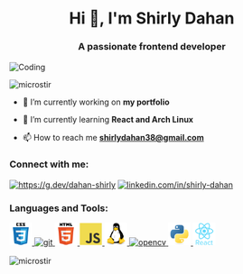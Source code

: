 <h1 align="center">Hi 👋, I'm Shirly Dahan</h1>
<h3 align="center">A passionate frontend developer</h3>
<img align="center" alt="Coding" width="400"src="https://media1.giphy.com/media/4Z5xa7Y9RWlXfaFb5o/giphy.gif">


<p align="left"> <img src="https://komarev.com/ghpvc/?username=microstir&label=Profile%20views&color=0e75b6&style=flat" alt="microstir" /> </p>

- 🔭 I’m currently working on **my portfolio**

- 🌱 I’m currently learning **React and Arch Linux**

- 📫 How to reach me **shirlydahan38@gmail.com**

<h3 align="left">Connect with me:</h3>
<p align="left">
<a href="https://dev.to/https://g.dev/dahan-shirly" target="blank"><img align="center" src="https://raw.githubusercontent.com/rahuldkjain/github-profile-readme-generator/master/src/images/icons/Social/devto.svg" alt="https://g.dev/dahan-shirly" height="30" width="40" /></a>
<a href="https://linkedin.com/in/linkedin.com/in/shirly-dahan" target="blank"><img align="center" src="https://raw.githubusercontent.com/rahuldkjain/github-profile-readme-generator/master/src/images/icons/Social/linked-in-alt.svg" alt="linkedin.com/in/shirly-dahan" height="30" width="40" /></a>
</p>

<h3 align="left">Languages and Tools:</h3>
<p align="left"> <a href="https://www.w3schools.com/css/" target="_blank" rel="noreferrer"> <img src="https://raw.githubusercontent.com/devicons/devicon/master/icons/css3/css3-original-wordmark.svg" alt="css3" width="40" height="40"/> </a> <a href="https://git-scm.com/" target="_blank" rel="noreferrer"> <img src="https://www.vectorlogo.zone/logos/git-scm/git-scm-icon.svg" alt="git" width="40" height="40"/> </a> <a href="https://www.w3.org/html/" target="_blank" rel="noreferrer"> <img src="https://raw.githubusercontent.com/devicons/devicon/master/icons/html5/html5-original-wordmark.svg" alt="html5" width="40" height="40"/> </a> <a href="https://developer.mozilla.org/en-US/docs/Web/JavaScript" target="_blank" rel="noreferrer"> <img src="https://raw.githubusercontent.com/devicons/devicon/master/icons/javascript/javascript-original.svg" alt="javascript" width="40" height="40"/> </a> <a href="https://www.linux.org/" target="_blank" rel="noreferrer"> <img src="https://raw.githubusercontent.com/devicons/devicon/master/icons/linux/linux-original.svg" alt="linux" width="40" height="40"/> </a> <a href="https://opencv.org/" target="_blank" rel="noreferrer"> <img src="https://www.vectorlogo.zone/logos/opencv/opencv-icon.svg" alt="opencv" width="40" height="40"/> </a> <a href="https://www.python.org" target="_blank" rel="noreferrer"> <img src="https://raw.githubusercontent.com/devicons/devicon/master/icons/python/python-original.svg" alt="python" width="40" height="40"/> </a> <a href="https://reactjs.org/" target="_blank" rel="noreferrer"> <img src="https://raw.githubusercontent.com/devicons/devicon/master/icons/react/react-original-wordmark.svg" alt="react" width="40" height="40"/> </a> </p>

<p><img align="center" src="https://github-readme-stats.vercel.app/api/top-langs?username=microstir&show_icons=true&locale=en&layout=compact" alt="microstir" /></p>


